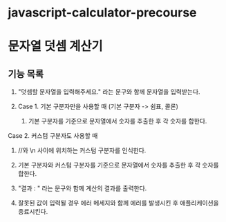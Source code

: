 # javascript-calculator-precourse

# 문자열 덧셈 계산기

## 기능 목록

1. "덧셈할 문자열을 입력해주세요." 라는 문구와 함께 문자열을 입력받는다.

2. Case 1. 기본 구분자만을 사용할 때 (기본 구분자 -> 쉼표, 콜론)
    1. 기본 구분자를 기준으로 문자열에서 숫자를 추출한 후 각 숫자를 합한다.

Case 2. 커스텀 구분자도 사용할 때

1. //와 \n 사이에 위치하는 커스텀 구분자를 인식한다.
2. 기본 구분자와 커스텀 구분자를 기준으로 문자열에서 숫자를 추출한 후 각 숫자를 합한다.

3. "결과 : " 라는 문구와 함께 계산의 결과를 출력한다.

4. 잘못된 값이 입력될 경우 에러 메세지와 함께 에러를 발생시킨 후 애플리케이션을 종료시킨다.
